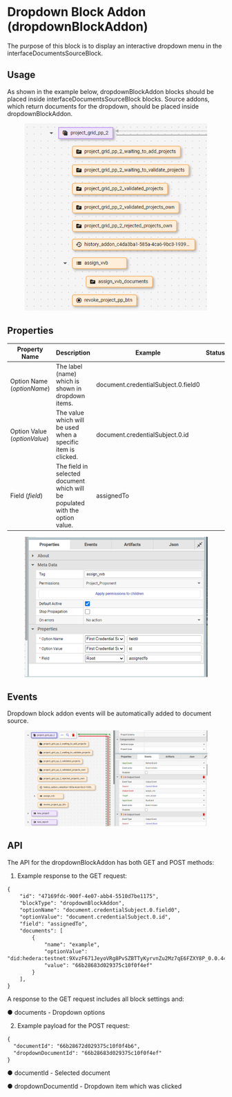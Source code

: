 # Dropdown Block Addon (dropdownBlockAddon)

The purpose of this block is to display an interactive dropdown menu in the interfaceDocumentsSourceBlock.

## Usage

As shown in the example below, dropdownBlockAddon blocks should be placed inside interfaceDocumentsSourceBlock blocks. Source addons, which return documents for the dropdown, should be placed inside dropdownBlockAddon.

<figure><img src="../../../../../.gitbook/assets/image (680).png" alt=""><figcaption></figcaption></figure>

## Properties

| Property Name                | Description                                                                   | Example                             | Status |
| ---------------------------- | ----------------------------------------------------------------------------- | ----------------------------------- | ------ |
| Option Name (_optionName_)   | The label (name) which is shown in dropdown items.                            | document.credentialSubject.0.field0 |        |
| Option Value (_optionValue_) | The value which will be used when a specific item is clicked.                 | document.credentialSubject.0.id     |        |
| Field (_field_)              | The field in selected document which will be populated with the option value. | assignedTo                          |        |

<figure><img src="../../../../../.gitbook/assets/image (681).png" alt=""><figcaption></figcaption></figure>

## Events

Dropdown block addon events will be automatically added to document source.

<figure><img src="../../../../../.gitbook/assets/image (682).png" alt=""><figcaption></figcaption></figure>

## API

The API for the dropdownBlockAddon has both GET and POST methods:

1. Example response to the GET request:

```
{
    "id": "47169fdc-900f-4e07-abb4-5510d7be1175",
    "blockType": "dropdownBlockAddon",
    "optionName": "document.credentialSubject.0.field0",
    "optionValue": "document.credentialSubject.0.id",
    "field": "assignedTo",
    "documents": [
        {
            "name": "example",
            "optionValue": "did:hedera:testnet:9XvzF671JeyoVRg8PvSZBTTyKyrvnZu2Mz7qE6FZXY8P_0.0.4481265",
            "value": "66b28683d029375c10f0f4ef"
        }
    ],
}

```

A response to the GET request includes all block settings and:

●  documents - Dropdown options

2. Example payload for the POST request:

```
{
  "documentId": "66b28672d029375c10f0f4b6",
  "dropdownDocumentId": "66b28683d029375c10f0f4ef"
}
```

●  documentId - Selected document

●  dropdownDocumentId - Dropdown item which was clicked
